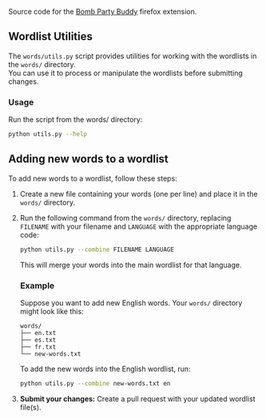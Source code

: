Source code for the [Bomb Party Buddy](https://addons.mozilla.org/firefox/addon/bomb-party-buddy/) firefox extension.

## Wordlist Utilities

The `words/utils.py` script provides utilities for working with the wordlists in the `words/` directory.  
You can use it to process or manipulate the wordlists before submitting changes.

### Usage

Run the script from the words/ directory:

```sh
python utils.py --help
```

## Adding new words to a wordlist

To add new words to a wordlist, follow these steps:

1. Create a new file containing your words (one per line) and place it in the `words/` directory.
2. Run the following command from the `words/` directory, replacing `FILENAME` with your filename and `LANGUAGE` with the appropriate language code:
    ```sh
    python utils.py --combine FILENAME LANGUAGE
    ```
    This will merge your words into the main wordlist for that language.

    ### Example
    
    Suppose you want to add new English words. Your `words/` directory might look like this:

    ```
    words/
    ├── en.txt
    ├── es.txt
    ├── fr.txt
    └── new-words.txt
    ```

    To add the new words into the English wordlist, run:

    ```sh
    python utils.py --combine new-words.txt en
    ```
3. **Submit your changes:** Create a pull request with your updated wordlist file(s).
